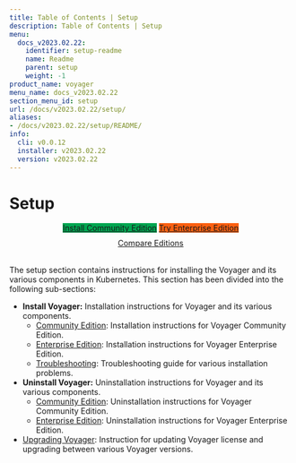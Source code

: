 ```yaml
---
title: Table of Contents | Setup
description: Table of Contents | Setup
menu:
  docs_v2023.02.22:
    identifier: setup-readme
    name: Readme
    parent: setup
    weight: -1
product_name: voyager
menu_name: docs_v2023.02.22
section_menu_id: setup
url: /docs/v2023.02.22/setup/
aliases:
- /docs/v2023.02.22/setup/README/
info:
  cli: v0.0.12
  installer: v2023.02.22
  version: v2023.02.22
---
```


# Setup

<div style="text-align: center;">
  <a class="button is-link is-medium is-active has-text-weight-normal" href="/docs/v2023.02.22/setup/install/community" style="background:#00A651; width: 18rem;">Install Community Edition</a>
  <a class="button is-info is-medium is-active has-text-weight-normal" href="/docs/v2023.02.22/setup/install/enterprise"  style="background:#FC6011; width: 18rem;">Try Enterprise Edition</a>
  <a style="margin-top: 10px; display: block;" href="https://voyagermesh.com/pricing/">Compare Editions</a>
</div>
<br>

The setup section contains instructions for installing the Voyager and its various components in Kubernetes. This section has been divided into the following sub-sections:

- **Install Voyager:** Installation instructions for Voyager and its various components.
  - [Community Edition](/docs/v2023.02.22/setup/install/community): Installation instructions for Voyager Community Edition.
  - [Enterprise Edition](/docs/v2023.02.22/setup/install/enterprise): Installation instructions for Voyager Enterprise Edition.
  - [Troubleshooting](/docs/v2023.02.22/setup/install/troubleshoting): Troubleshooting guide for various installation problems.
- **Uninstall Voyager:** Uninstallation instructions for Voyager and its various components.
  - [Community Edition](/docs/v2023.02.22/setup/uninstall/community): Uninstallation instructions for Voyager Community Edition.
  - [Enterprise Edition](/docs/v2023.02.22/setup/uninstall/enterprise): Uninstallation instructions for Voyager Enterprise Edition.
- [Upgrading Voyager](/docs/v2023.02.22/setup/upgrade/): Instruction for updating Voyager license and upgrading between various Voyager versions.
